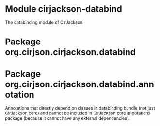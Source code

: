 # Module cirjackson-databind

The databinding module of CirJackson

# Package org.cirjson.cirjackson.databind

# Package org.cirjson.cirjackson.databind.annotation

Annotations that directly depend on classes in databinding bundle (not just CirJackson core) and cannot be included in
CirJackson core annotations package (because it cannot have any external dependencies).

